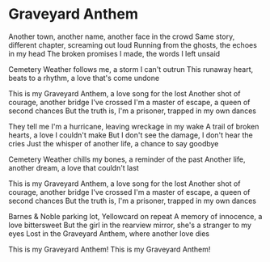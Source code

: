# Graveyard Anthem

Another town, another name, another face in the crowd
Same story, different chapter, screaming out loud
Running from the ghosts, the echoes in my head
The broken promises I made, the words I left unsaid

Cemetery Weather follows me, a storm I can't outrun
This runaway heart, beats to a rhythm, a love that's come undone

This is my Graveyard Anthem, a love song for the lost
Another shot of courage, another bridge I've crossed
I'm a master of escape, a queen of second chances
But the truth is, I'm a prisoner, trapped in my own dances

They tell me I'm a hurricane, leaving wreckage in my wake
A trail of broken hearts, a love I couldn't make
But I don't see the damage, I don't hear the cries
Just the whisper of another life, a chance to say goodbye

Cemetery Weather chills my bones, a reminder of the past
Another life, another dream, a love that couldn't last

This is my Graveyard Anthem, a love song for the lost
Another shot of courage, another bridge I've crossed
I'm a master of escape, a queen of second chances
But the truth is, I'm a prisoner, trapped in my own dances

Barnes & Noble parking lot, Yellowcard on repeat
A memory of innocence, a love bittersweet
But the girl in the rearview mirror, she's a stranger to my eyes
Lost in the Graveyard Anthem, where another love dies

This is my Graveyard Anthem!
This is my Graveyard Anthem!
